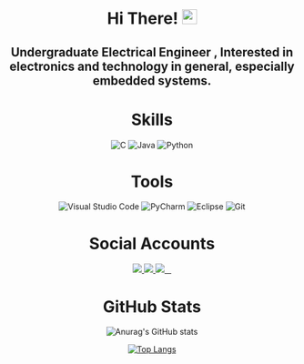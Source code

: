 <h1 align="center">Hi There! <img src="https://media.giphy.com/media/hvRJCLFzcasrR4ia7z/giphy.gif" width="26" /></h1>
<h2 align="center"> Undergraduate Electrical Engineer , Interested in electronics and technology in general, especially embedded systems. </h2>
<div align="center">






  # Skills
![C](https://img.shields.io/badge/c-%2300599C.svg?style=for-the-badge&logo=c&logoColor=white)
![Java](https://img.shields.io/badge/java-%23ED8B00.svg?style=for-the-badge&logo=openjdk&logoColor=white)
![Python](https://img.shields.io/badge/python-3670A0?style=for-the-badge&logo=python&logoColor=ffdd54)

 #

 # Tools
![Visual Studio Code](https://img.shields.io/badge/Visual%20Studio%20Code-0078d7.svg?style=for-the-badge&logo=visual-studio-code&logoColor=white)
![PyCharm](https://img.shields.io/badge/pycharm-143?style=for-the-badge&logo=pycharm&logoColor=black&color=black&labelColor=green)
![Eclipse](https://img.shields.io/badge/Eclipse-FE7A16.svg?style=for-the-badge&logo=Eclipse&logoColor=white)
![Git](https://img.shields.io/badge/git-%23F05033.svg?style=for-the-badge&logo=git&logoColor=white)

 # Social Accounts
  <a href="https://www.facebook.com/7oda.samy.72/">
    <img src="https://img.shields.io/badge/Facebook-%231877F2.svg?style=for-the-badge&logo=Facebook&logoColor=white" />
   <a href="https://www.linkedin.com/in/mahmoud-samy-519986125/">
    <img src="https://img.shields.io/badge/linkedin-%230077B5.svg?style=for-the-badge&logo=linkedin&logoColor=white" />
   <a href="mailto:mahmoudsamyzx11@gmail.com">
    <img src="https://img.shields.io/badge/Gmail-D14836?style=for-the-badge&logo=gmail&logoColor=white">
  </a>     
     
# GitHub Stats 
![Anurag's GitHub stats](https://github-readme-stats.vercel.app/api?username=MahmoudSamy511&show_icons=true&theme=highcontrast)
    
[![Top Langs](https://github-readme-stats.vercel.app/api/top-langs/?username=MahmoudSamy511&layout=compact)](https://github.com/anuraghazra/github-readme-stats)


              



